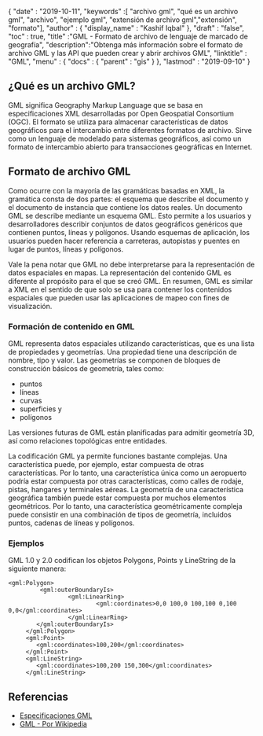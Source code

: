 {
  "date" : "2019-10-11",
  "keywords" :[ "archivo gml", "qué es un archivo gml", "archivo", "ejemplo gml", "extensión de archivo gml","extensión", "formato"],
  "author" : {
    "display_name" : "Kashif Iqbal"
},
  "draft" : "false",
  "toc" : true,
  "title" :"GML - Formato de archivo de lenguaje de marcado de geografía",
  "description":"Obtenga más información sobre el formato de archivo GML y las API que pueden crear y abrir archivos GML",
  "linktitle" : "GML",
  "menu" : {
    "docs" : {
      "parent" : "gis"
}
},
  "lastmod" : "2019-09-10"
}

## ¿Qué es un archivo GML?

GML significa Geography Markup Language que se basa en especificaciones XML desarrolladas por Open Geospatial Consortium (OGC). El formato se utiliza para almacenar características de datos geográficos para el intercambio entre diferentes formatos de archivo. Sirve como un lenguaje de modelado para sistemas geográficos, así como un formato de intercambio abierto para transacciones geográficas en Internet.

## Formato de archivo GML ##

Como ocurre con la mayoría de las gramáticas basadas en XML, la gramática consta de dos partes: el esquema que describe el documento y el documento de instancia que contiene los datos reales. Un documento GML se describe mediante un esquema GML. Esto permite a los usuarios y desarrolladores describir conjuntos de datos geográficos genéricos que contienen puntos, líneas y polígonos. Usando esquemas de aplicación, los usuarios pueden hacer referencia a carreteras, autopistas y puentes en lugar de puntos, líneas y polígonos.

Vale la pena notar que GML no debe interpretarse para la representación de datos espaciales en mapas. La representación del contenido GML es diferente al propósito para el que se creó GML. En resumen, GML es similar a XML en el sentido de que solo se usa para contener los contenidos espaciales que pueden usar las aplicaciones de mapeo con fines de visualización.

### Formación de contenido en GML ###

GML representa datos espaciales utilizando características, que es una lista de propiedades y geometrías. Una propiedad tiene una descripción de nombre, tipo y valor. Las geometrías se componen de bloques de construcción básicos de geometría, tales como:

* puntos
* líneas
* curvas
* superficies y
* polígonos

Las versiones futuras de GML están planificadas para admitir geometría 3D, así como relaciones topológicas entre entidades.

La codificación GML ya permite funciones bastante complejas. Una característica puede, por ejemplo, estar compuesta de otras características. Por lo tanto, una característica única como un aeropuerto podría estar compuesta por otras características, como calles de rodaje, pistas, hangares y terminales aéreas. La geometría de una característica geográfica también puede estar compuesta por muchos elementos geométricos. Por lo tanto, una característica geométricamente compleja puede consistir en una combinación de tipos de geometría, incluidos puntos, cadenas de líneas y polígonos.

### Ejemplos ###

GML 1.0 y 2.0 codifican los objetos Polygons, Points y LineString de la siguiente manera:

```
<gml:Polygon>
         <gml:outerBoundaryIs>
                 <gml:LinearRing>
                         <gml:coordinates>0,0 100,0 100,100 0,100 0,0</gml:coordinates>
                 </gml:LinearRing>
        </gml:outerBoundaryIs>
     </gml:Polygon>
     <gml:Point>
        <gml:coordinates>100,200</gml:coordinates>
     </gml:Point>
     <gml:LineString>
        <gml:coordinates>100,200 150,300</gml:coordinates>
     </gml:LineString>
```

## Referencias ##

* [Especificaciones GML](https://www.ogc.org/standard/gml/)
* [GML - Por Wikipedia](https://en.wikipedia.org/wiki/Geography_Markup_Language)

